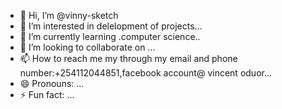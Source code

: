 - 👋 Hi, I’m @vinny-sketch
- 👀 I’m interested in delelopment of projects...
- 🌱 I’m currently learning .computer science..
- 💞️ I’m looking to collaborate on ...
- 📫 How to reach me my through my email and phone number:+254112044851,facebook account@ vincent oduor...
- 😄 Pronouns: ...
- ⚡ Fun fact: ...

<!---
vinny-sketch/vinny-sketch is a ✨ special ✨ repository because its `README.md` (this file) appears on your GitHub profile.
You can click the Preview link to take a look at your changes.
--->
